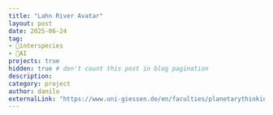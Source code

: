 ```yaml
---
title: "Lahn River Avatar"
layout: post
date: 2025-06-24
tag:
- 🏇interspecies
- 🤖AI
projects: true
hidden: true # don't count this post in blog pagination
description:
category: project
author: danilo
externalLink: "https://www.uni-giessen.de/en/faculties/planetarythinking/events/eventseries/exhibitions/lahnavatar"
---
```

